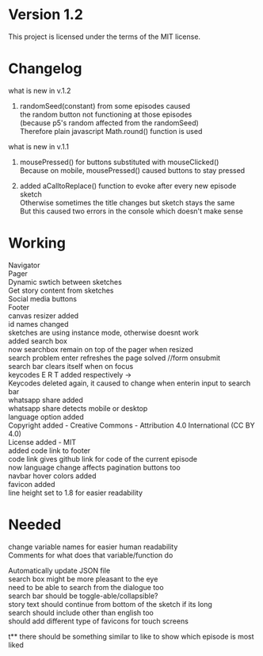 # Version 1.2

This project is licensed under the terms of the MIT license.

# Changelog

what is new in v.1.2 <br>

1) randomSeed(constant) from some episodes caused <br>
the random button not functioning at those episodes <br>
(because p5's random affected from the randomSeed) <br>
Therefore plain javascript Math.round() function is used <br>

what is new in v.1.1 <br>

1) mousePressed() for buttons substituted with mouseClicked() <br>
Because on mobile, mousePressed() caused buttons to stay pressed <br>

2) added aCalltoReplace() function to evoke after every new episode sketch <br>
Otherwise sometimes the title changes but sketch stays the same <br>
But this caused two errors in the console which doesn't make sense <br>




# Working

Navigator <br>
Pager <br>
Dynamic swtich between sketches <br>
Get story content from sketches <br>
Social media buttons <br>
Footer <br>
canvas resizer added <br>
id names changed <br>
sketches are using instance mode, otherwise doesnt work <br>
added search box <br>
now searchbox remain on top of the pager when resized <br>
search problem enter refreshes the page solved //form onsubmit <br>
search bar clears itself when on focus <br>
keycodes E R T added respectively -> <br>
Keycodes deleted again, it caused to change when enterin input to search bar <br>
whatsapp share added <br>
whatsapp share detects mobile or desktop <br>
language option added <br>
Copyright added - Creative Commons - Attribution 4.0 International (CC BY 4.0) <br>
License added - MIT <br>
added code link to footer <br>
code link gives github link for code of the current episode <br>
now language change affects pagination buttons too <br>
navbar hover colors added <br>
favicon added <br>
line height set to 1.8 for easier readability <br>

# Needed


change variable names for easier human readability <br>
Comments for what does that variable/function do <br>

Automatically update JSON file <br>
search box might be more pleasant to the eye <br>
need to be able to search from the dialogue too <br>
search bar should be toggle-able/collapsible? <br>
story text should continue from bottom of the sketch if its long <br>
search should include other than english too <br>
should add different type of favicons for touch screens <br>

t** there should be something similar to like to show which episode is most liked <br>

